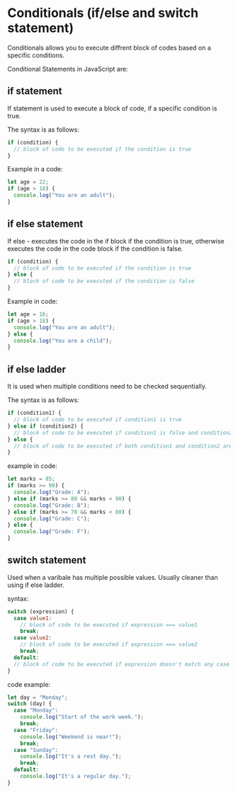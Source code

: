 # Conditionals (if/else and switch statement)

Conditionals allows you to execute diffrent block of codes based on a specific conditions.

Conditional Statements in JavaScript are:

## if statement

If statement is used to execute a block of code, if a specific condition is true.

The syntax is as follows:

```js
if (condition) {
  // block of code to be executed if the condition is true
}
```

Example in a code:

```js
let age = 22;
if (age > 18) {
  console.log("You are an adult");
}
```

## if else statement

If else - executes the code in the if block if the condition is true, otherwise executes the code in the code block if the condition is false.

```js
if (condition) {
  // block of code to be executed if the condition is true
} else {
  // block of code to be executed if the condition is false
}
```

Example in code:

```js
let age = 16;
if (age > 18) {
  console.log("You are an adult");
} else {
  console.log("You are a child");
}
```

## if else ladder

It is used when multiple conditions need to be checked sequentially.

The syntax is as follows:

```js
if (condition1) {
  // block of code to be executed if condition1 is true
} else if (condition2) {
  // block of code to be executed if condition1 is false and condition2 is true
} else {
  // block of code to be executed if both condition1 and condition2 are false
}
```

example in code:

```js
let marks = 85;
if (marks >= 90) {
  console.log("Grade: A");
} else if (marks >= 80 && marks < 90) {
  console.log("Grade: B");
} else if (marks >= 70 && marks < 80) {
  console.log("Grade: C");
} else {
  console.log("Grade: F");
}
```

## switch statement

Used when a varibale has multiple possible values. Usually cleaner than using if else ladder.

syntax:

```js
switch (expression) {
  case value1:
    // block of code to be executed if expression === value1
    break;
  case value2:
    // block of code to be executed if expression === value2
    break;
  default:
  // block of code to be executed if expression doesn't match any case
}
```

code example:

```js
let day = "Monday";
switch (day) {
  case "Monday":
    console.log("Start of the work week.");
    break;
  case "Friday":
    console.log("Weekend is near!");
    break;
  case "Sunday":
    console.log("It's a rest day.");
    break;
  default:
    console.log("It's a regular day.");
}
```
